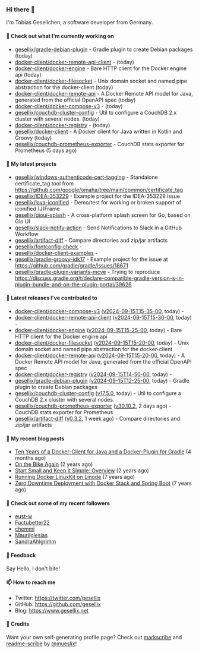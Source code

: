 ### Hi there 👋

I'm Tobias Gesellchen, a software developer from Germany.

#### 👷 Check out what I'm currently working on

- [gesellix/gradle-debian-plugin](https://github.com/gesellix/gradle-debian-plugin) - Gradle plugin to create Debian packages (today)
- [docker-client/docker-remote-api-client](https://github.com/docker-client/docker-remote-api-client) -  (today)
- [docker-client/docker-engine](https://github.com/docker-client/docker-engine) - Bare HTTP client for the Docker engine api (today)
- [docker-client/docker-filesocket](https://github.com/docker-client/docker-filesocket) - Unix domain socket and named pipe abstraction for the docker-client (today)
- [docker-client/docker-remote-api](https://github.com/docker-client/docker-remote-api) - A Docker Remote API model for Java, generated from the official OpenAPI spec (today)
- [docker-client/docker-compose-v3](https://github.com/docker-client/docker-compose-v3) -  (today)
- [gesellix/couchdb-cluster-config](https://github.com/gesellix/couchdb-cluster-config) - Util to configure a CouchDB 2.x cluster with several nodes. (today)
- [docker-client/docker-registry](https://github.com/docker-client/docker-registry) -  (today)
- [gesellix/docker-client](https://github.com/gesellix/docker-client) - A Docker client for Java written in Kotlin and Groovy (today)
- [gesellix/couchdb-prometheus-exporter](https://github.com/gesellix/couchdb-prometheus-exporter) - CouchDB stats exporter for Prometheus (5 days ago)

#### 🌱 My latest projects

- [gesellix/windows-authenticode-cert-tagging](https://github.com/gesellix/windows-authenticode-cert-tagging) - Standalone certificate_tag tool from https://github.com/google/omaha/tree/main/common/certificate_tag
- [gesellix/IDEA-353229](https://github.com/gesellix/IDEA-353229) - Example project for the IDEA-353229 issue
- [gesellix/java-iconified](https://github.com/gesellix/java-iconified) - Demo/test for working or broken support of iconified (J)Frame
- [gesellix/gioui-splash](https://github.com/gesellix/gioui-splash) - A cross-platform splash screen for Go, based on Gio UI
- [gesellix/slack-notify-action](https://github.com/gesellix/slack-notify-action) - Send Notifications to Slack in a GitHub Workflow
- [gesellix/artifact-diff](https://github.com/gesellix/artifact-diff) - Compare directories and zip/jar artifacts
- [gesellix/fontconfig-check](https://github.com/gesellix/fontconfig-check) - 
- [gesellix/docker-client-examples](https://github.com/gesellix/docker-client-examples) - 
- [gesellix/gradle-groovy-jdk17](https://github.com/gesellix/gradle-groovy-jdk17) - Example project for the issue at https://github.com/gradle/gradle/issues/18671
- [gesellix/gradle-plugin-variants-mcve](https://github.com/gesellix/gradle-plugin-variants-mcve) - Trying to reproduce https://discuss.gradle.org/t/declare-compatible-gradle-version-s-in-plugin-bundle-and-on-the-plugin-portal/39626

#### 🔭 Latest releases I've contributed to

- [docker-client/docker-compose-v3](https://github.com/docker-client/docker-compose-v3) ([v2024-09-15T15-35-00](https://github.com/docker-client/docker-compose-v3/releases/tag/v2024-09-15T15-35-00), today) - 
- [docker-client/docker-remote-api-client](https://github.com/docker-client/docker-remote-api-client) ([v2024-09-15T15-30-00](https://github.com/docker-client/docker-remote-api-client/releases/tag/v2024-09-15T15-30-00), today) - 
- [docker-client/docker-engine](https://github.com/docker-client/docker-engine) ([v2024-09-15T15-25-00](https://github.com/docker-client/docker-engine/releases/tag/v2024-09-15T15-25-00), today) - Bare HTTP client for the Docker engine api
- [docker-client/docker-filesocket](https://github.com/docker-client/docker-filesocket) ([v2024-09-15T15-20-00](https://github.com/docker-client/docker-filesocket/releases/tag/v2024-09-15T15-20-00), today) - Unix domain socket and named pipe abstraction for the docker-client
- [docker-client/docker-remote-api](https://github.com/docker-client/docker-remote-api) ([v2024-09-15T15-20-00](https://github.com/docker-client/docker-remote-api/releases/tag/v2024-09-15T15-20-00), today) - A Docker Remote API model for Java, generated from the official OpenAPI spec
- [docker-client/docker-registry](https://github.com/docker-client/docker-registry) ([v2024-09-15T14-50-00](https://github.com/docker-client/docker-registry/releases/tag/v2024-09-15T14-50-00), today) - 
- [gesellix/gradle-debian-plugin](https://github.com/gesellix/gradle-debian-plugin) ([v2024-09-15T12-25-00](https://github.com/gesellix/gradle-debian-plugin/releases/tag/v2024-09-15T12-25-00), today) - Gradle plugin to create Debian packages
- [gesellix/couchdb-cluster-config](https://github.com/gesellix/couchdb-cluster-config) ([v17.5.0](https://github.com/gesellix/couchdb-cluster-config/releases/tag/v17.5.0), today) - Util to configure a CouchDB 2.x cluster with several nodes.
- [gesellix/couchdb-prometheus-exporter](https://github.com/gesellix/couchdb-prometheus-exporter) ([v30.10.2](https://github.com/gesellix/couchdb-prometheus-exporter/releases/tag/v30.10.2), 2 days ago) - CouchDB stats exporter for Prometheus
- [gesellix/artifact-diff](https://github.com/gesellix/artifact-diff) ([v0.3.2](https://github.com/gesellix/artifact-diff/releases/tag/v0.3.2), 1 week ago) - Compare directories and zip/jar artifacts

#### 📜 My recent blog posts

- [Ten Years of a Docker-Client for Java and a Docker-Plugin for Gradle](https://www.gesellix.net/posts/ten-years-docker-client-and-gradle-plugin/) (4 months ago)
- [On the Bike Again](https://www.gesellix.net/posts/on-the-bike-again/) (2 years ago)
- [Start Small and Keep it Simple: Overview](https://www.gesellix.net/posts/start-small-keep-it-simple--overview/) (2 years ago)
- [Running Docker LinuxKit on Linode](https://www.gesellix.net/posts/running-docker-linuxkit-on-linode/) (7 years ago)
- [Zero Downtime Deployment with Docker Stack and Spring Boot](https://www.gesellix.net/posts/zero-downtime-deployment-with-docker-stack-and-spring-boot/) (7 years ago)



#### 👯 Check out some of my recent followers

- [eust-w](https://github.com/eust-w)
- [Fuctubetter22](https://github.com/Fuctubetter22)
- [chemmi](https://github.com/chemmi)
- [MauriIglesias](https://github.com/MauriIglesias)
- [SandraAhlgrimm](https://github.com/SandraAhlgrimm)

#### 💬 Feedback

Say Hello, I don't bite!

#### 📫 How to reach me

- Twitter: https://twitter.com/gesellix
- GitHub: https://github.com/gesellix
- Blog: https://www.gesellix.net

#### 🙇 Credits

Want your own self-generating profile page? Check out [markscribe](https://github.com/muesli/markscribe)
and [readme-scribe](https://github.com/muesli/readme-scribe) by [@mueslix](https://twitter.com/mueslix)!
